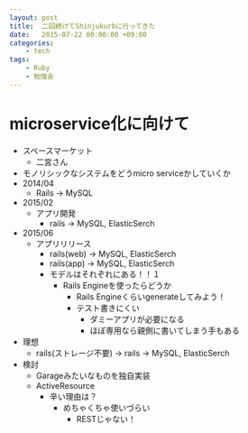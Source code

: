 ```yaml
---
layout: post
title:  二回続けてShinjukurbに行ってきた
date:   2015-07-22 00:00:00 +09:00
categories:
    - tech
tags:
    - Ruby
    - 勉強会
---
```


# microservice化に向けて

- スペースマーケット
    - 二宮さん
- モノリシックなシステムをどうmicro serviceかしていくか
- 2014/04
    - Rails -> MySQL
- 2015/02
    - アプリ開発
        - rails -> MySQL, ElasticSerch
- 2015/06
    - アプリリリース
        - rails(web) -> MySQL, ElasticSerch
        - rails(app) -> MySQL, ElasticSerch
        - モデルはそれぞれにある！！１
            - Rails Engineを使ったらどうか
                - Rails Engineくらいgenerateしてみよう！
                - テスト書きにくい
                    - ダミーアプリが必要になる
                    - ほぼ専用なら親側に書いてしまう手もある
- 理想
    - rails(ストレージ不要) -> rails -> MySQL, ElasticSerch
- 検討
    - Garageみたいなものを独自実装
    - ActiveResource
        - 辛い理由は？
            - めちゃくちゃ使いづらい
                - RESTじゃない！
